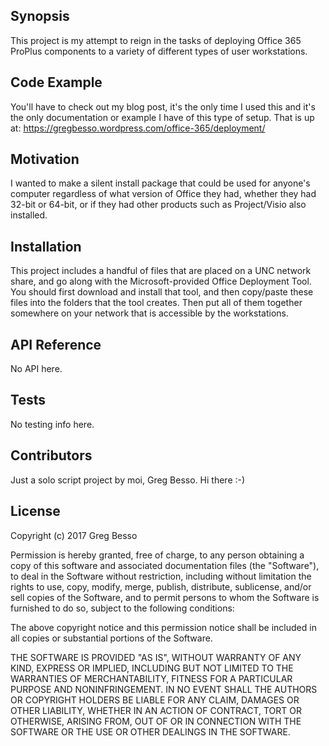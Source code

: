 ## Synopsis

This project is my attempt to reign in the tasks of deploying Office 365 ProPlus components to a variety of different types of user workstations.

## Code Example

You'll have to check out my blog post, it's the only time I used this and it's the only documentation or example I have of this type of
setup. That is up at: https://gregbesso.wordpress.com/office-365/deployment/

## Motivation

I wanted to make a silent install package that could be used for anyone's computer regardless of what version of Office they had, whether they had 32-bit or 64-bit, or 
if they had other products such as Project/Visio also installed.


## Installation

This project includes a handful of files that are placed on a UNC network share, and go along with the Microsoft-provided Office Deployment Tool. You should first download 
and install that tool, and then copy/paste these files into the folders that the tool creates. Then put all of them together somewhere on your network that is accessible by 
the workstations.

## API Reference

No API here. <sounds of crickets>

## Tests

No testing info here. <sounds of crickets>

## Contributors

Just a solo script project by moi, Greg Besso. Hi there :-)

## License

Copyright (c) 2017 Greg Besso

Permission is hereby granted, free of charge, to any person obtaining a copy
of this software and associated documentation files (the "Software"), to deal
in the Software without restriction, including without limitation the rights
to use, copy, modify, merge, publish, distribute, sublicense, and/or sell
copies of the Software, and to permit persons to whom the Software is
furnished to do so, subject to the following conditions:

The above copyright notice and this permission notice shall be included in all
copies or substantial portions of the Software.

THE SOFTWARE IS PROVIDED "AS IS", WITHOUT WARRANTY OF ANY KIND, EXPRESS OR
IMPLIED, INCLUDING BUT NOT LIMITED TO THE WARRANTIES OF MERCHANTABILITY,
FITNESS FOR A PARTICULAR PURPOSE AND NONINFRINGEMENT. IN NO EVENT SHALL THE
AUTHORS OR COPYRIGHT HOLDERS BE LIABLE FOR ANY CLAIM, DAMAGES OR OTHER
LIABILITY, WHETHER IN AN ACTION OF CONTRACT, TORT OR OTHERWISE, ARISING FROM,
OUT OF OR IN CONNECTION WITH THE SOFTWARE OR THE USE OR OTHER DEALINGS IN THE
SOFTWARE.